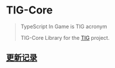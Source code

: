 # TIG-Core

> TypeScript In Game is TIG acronym
>
> TIG-Core Library for the [TIG](https://github.com/Funny002/TIG) project.
>

## [更新记录](./UPDATE.md)
